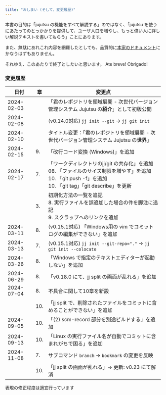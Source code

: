 ```yaml
---
title: "おしまい (そして、変更履歴)"
---
```

本書の目的は「jujutsu の機能をすべて解説する」のではなく、「jujutsu を使うにあたってのとっかかりを提供して、ユーザ人口を増やし、もっと偉い人に詳しい解説テキストを書いてもらう」ことにあります。

また、無駄にあれこれ内容を網羅したとしても、品質的に[本家のドキュメント][docs]にかなうはずもありません。

それゆえ、このあたりで終了としたいと思います。 Ate breve! Obrigado!

[docs]: https://martinvonz.github.io/jj/latest/

### 変更履歴

| 日付       |章 |変更点 |
|------------|---|-------|
| 2024-02-03 |   | 「君のレポジトリを領域展開 - 次世代バージョン管理システム Jujutsu の**紹介**」として初版公開 |
| 2024-02-08 |   |(v0.14.0対応) `jj init --git` → `jj git init` |
| 2024-02-10 |   | タイトル変更：「君のレポジトリを領域展開 - 次世代バージョン管理システム Jujutsu の**世界**」 |
| 2024-02-15 | 9.| 「改行コード変換 (Windows)」を追加
| 2024-02-17 | 7.| 「ワークディレクトリのjj/git の共存化」を追加<br />08. 「ファイルのサイズ制限を増やす」を追加<br />10. 「git push -f」を追加 <br />10. 「git tag」「git describe」を更新 |
|            | 3.|初期化方法の一覧を追記<br />8. 実行ファイルを誤追加した場合の件を脚注に追記<br />9. スクラップへのリンクを追加 |
| 2024-03-11 | 8.| (v0.15.1対応)  「Windows用の vim でコミットログの編集ができない」を追加
| 2024-03-13 | 7.| (v0.15.1対応) `jj init --git-repo="."` → `jj git init --colocate`
| 2024-03-26 | 8.| 「Windows で指定のテキストエディターが起動しない」を追加
| 2024-06-29 | 8.| 「v0.18.0 にて、jj split の画面が乱れる」を追加
| 2024-07-04 | 8.| 不具合に関して10章を新設
|            |10.|「jj split で、削除されたファイルをコミットに含めることができない」を追加
| 2024-09-05 |10.|「(2) scm-record 部分を別途ビルドする」を追加
| 2024-09-13 |10.|「Linux の実行ファイル名が自動でコミットに含まれがちで困る」を追加
| 2024-11-08 | 7.| サブコマンド `branch` → `bookmark` の変更を反映
|            |10.|「jj split の画面が乱れる」→ 更新: v0.23 にて解消

表現の修正程度は適宜行っています
